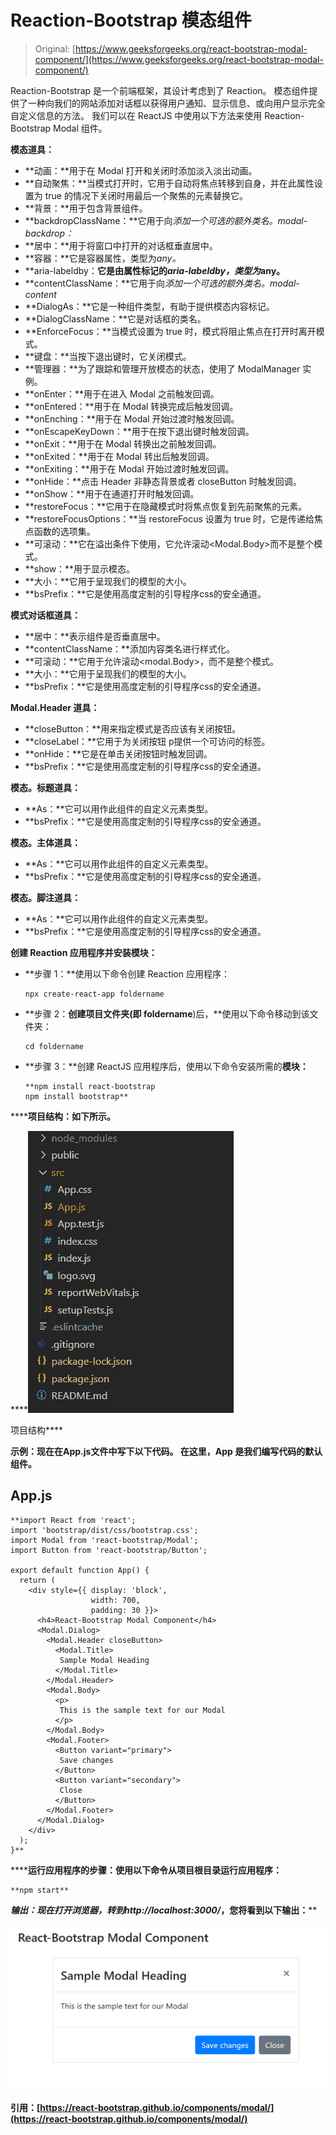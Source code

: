 # Reaction-Bootstrap 模态组件

> Original: [https://www.geeksforgeeks.org/react-bootstrap-modal-component/](https://www.geeksforgeeks.org/react-bootstrap-modal-component/)

Reaction-Bootstrap 是一个前端框架，其设计考虑到了 Reaction。 模态组件提供了一种向我们的网站添加对话框以获得用户通知、显示信息、或向用户显示完全自定义信息的方法。 我们可以在 ReactJS 中使用以下方法来使用 Reaction-Bootstrap Modal 组件。

**模态道具：**

*   **动画：**用于在 Modal 打开和关闭时添加淡入淡出动画。
*   **自动聚焦：**当模式打开时，它用于自动将焦点转移到自身，并在此属性设置为 true 的情况下关闭时用最后一个聚焦的元素替换它。
*   **背景：**用于包含背景组件。
*   **backdropClassName：**它用于向*添加一个可选的额外类名。modal-backdrop：*
*   **居中：**用于将窗口中打开的对话框垂直居中。
*   **容器：**它是容器属性，类型为*any。*
*   **aria-labeldby：**它是由属性标记的*aria-labeldby，类型为*any。**
*   **contentClassName：**它用于向*添加一个可选的额外类名。modal-content*
*   **DialogAs：**它是一种组件类型，有助于提供模态内容标记。
*   **DialogClassName：**它是对话框的类名。
*   **EnforceFocus：**当模式设置为 true 时，模式将阻止焦点在打开时离开模式。
*   **键盘：**当按下退出键时，它关闭模式。
*   **管理器：**为了跟踪和管理开放模态的状态，使用了 ModalManager 实例。
*   **onEnter：**用于在进入 Modal 之前触发回调。
*   **onEntered：**用于在 Modal 转换完成后触发回调。
*   **onEnching：**用于在 Modal 开始过渡时触发回调。
*   **onEscapeKeyDown：**用于在按下退出键时触发回调。
*   **onExit：**用于在 Modal 转换出之前触发回调。
*   **onExited：**用于在 Modal 转出后触发回调。
*   **onExiting：**用于在 Modal 开始过渡时触发回调。
*   **onHide：**点击 Header 非静态背景或者 closeButton 时触发回调。
*   **onShow：**用于在通道打开时触发回调。
*   **restoreFocus：**它用于在隐藏模式时将焦点恢复到先前聚焦的元素。
*   **restoreFocusOptions：**当 restoreFocus 设置为 true 时，它是传递给焦点函数的选项集。
*   **可滚动：**它在溢出条件下使用，它允许滚动<Modal.Body>而不是整个模式。
*   **show：**用于显示模态。
*   **大小：**它用于呈现我们的模型的大小。
*   **bsPrefix：**它是使用高度定制的引导程序css的安全通道。

**模式对话框道具：**

*   **居中：**表示组件是否垂直居中。
*   **contentClassName：**添加内容类名进行样式化。
*   **可滚动：**它用于允许滚动<modal.Body>，而不是整个模式。
*   **大小：**它用于呈现我们的模型的大小。
*   **bsPrefix：**它是使用高度定制的引导程序css的安全通道。

**Modal.Header 道具：**

*   **closeButton：**用来指定模式是否应该有关闭按钮。
*   **closeLabel：**它用于为关闭按钮 p提供一个可访问的标签。
*   **onHide：**它是在单击关闭按钮时触发回调。
*   **bsPrefix：**它是使用高度定制的引导程序css的安全通道。

**模态。标题道具：**

*   **As：**它可以用作此组件的自定义元素类型。
*   **bsPrefix：**它是使用高度定制的引导程序css的安全通道。

**模态。主体道具：**

*   **As：**它可以用作此组件的自定义元素类型。
*   **bsPrefix：**它是使用高度定制的引导程序css的安全通道。

**模态。脚注道具：**

*   **As：**它可以用作此组件的自定义元素类型。
*   **bsPrefix：**它是使用高度定制的引导程序css的安全通道。

**创建 Reaction 应用程序并安装模块：**

*   **步骤 1：**使用以下命令创建 Reaction 应用程序：

    ```
    npx create-react-app foldername
    ```

*   **步骤 2：**创建项目文件夹(即 foldername**)后，**使用以下命令移动到该文件夹：

    ```
    cd foldername
    ```

*   **步骤 3：**创建 ReactJS 应用程序后，使用以下命令安装所需的****模块：****

    ```
    **npm install react-bootstrap 
    npm install bootstrap**
    ```

******项目结构：**如下所示。****

****![](img/f04ae0d8b722a9fff0bd9bd138b29c23.png)

项目结构**** 

******示例：**现在在**App.js**文件中写下以下代码。 在这里，App 是我们编写代码的默认组件。****

## ****App.js****

```
**import React from 'react';
import 'bootstrap/dist/css/bootstrap.css';
import Modal from 'react-bootstrap/Modal';
import Button from 'react-bootstrap/Button';

export default function App() {
  return (
    <div style={{ display: 'block',
                  width: 700, 
                  padding: 30 }}>
      <h4>React-Bootstrap Modal Component</h4>
      <Modal.Dialog>
        <Modal.Header closeButton>
          <Modal.Title>
           Sample Modal Heading
          </Modal.Title>
        </Modal.Header>
        <Modal.Body>
          <p>
           This is the sample text for our Modal
          </p>
        </Modal.Body>
        <Modal.Footer>
          <Button variant="primary">
           Save changes
          </Button>
          <Button variant="secondary">
           Close
          </Button>
        </Modal.Footer>
      </Modal.Dialog>
    </div>
  );
}**
```

******运行应用程序的步骤：**使用以下命令从项目根目录运行应用程序：****

```
**npm start**
```

******输出：**现在打开浏览器，转到***http://localhost:3000/***，您将看到以下输出：****

****![](img/c8e587b42d2da84e64755fe6a9dcf910.png)****

******引用：**[https://react-bootstrap.github.io/components/modal/](https://react-bootstrap.github.io/components/modal/)****
